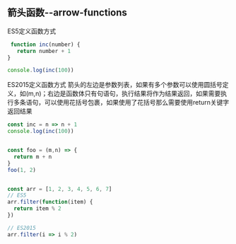 ## 箭头函数--arrow-functions
ES5定义函数方式
```javascript
 function inc(number) {
   return number + 1
}

console.log(inc(100))
```

ES2015定义函数方式
箭头的左边是参数列表，如果有多个参数可以使用圆括号定义，如(m,n)；右边是函数体只有句语句，执行结果将作为结果返回，如果需要执行多条语句，可以使用花括号包裹，如果使用了花括号那么需要使用return关键字返回结果
```javascript
const inc = n => n + 1
console.log(inc(100))


const foo = (m,n) => {
  return m + n
}
foo(1, 2)


const arr = [1, 2, 3, 4, 5, 6, 7]
// ES5
arr.filter(function(item) {
  return item % 2
})

// ES2015
arr.filter(i => i % 2)
```
